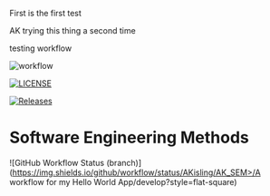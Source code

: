 First  is the first test 

AK trying this thing a second time

testing workflow 

![workflow](https://github.com/AKisling/AK_SEM/actions/workflows/main.yml/badge.svg)


[![LICENSE](https://img.shields.io/github/license/AKisling/AK_SEM.svg?style=flat-square)](https://github.com/AKisling/AK_SEM/blob/master/LICENSE)

[![Releases](https://img.shields.io/github/release/AKisling/AK_SEM/all.svg?style=flat-square)](https://github.com/AKisling/AK_SEM/releases)


# Software Engineering Methods
![GitHub Workflow Status (branch)]
(https://img.shields.io/github/workflow/status/AKisling/AK_SEM>/A workflow for my Hello World App/develop?style=flat-square)